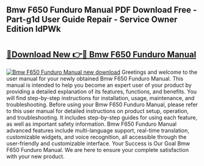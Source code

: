## Bmw F650 Funduro Manual PDF Download Free - Part-g1d User Guide Repair - Service Owner Edition ldPWk

# <h2><a href="http://bc60184.oget.top/?id=Bmw+F650+Funduro+Manual">🔗Download New 👉🔴 Bmw F650 Funduro Manual</a></h2>

[![Bmw F650 Funduro Manual new download](https://i.imgur.com/5g1atiW.png)](http://bc60184.oget.top/?id=Bmw+F650+Funduro+Manual)
Greetings and welcome to the user manual for your newly obtained Bmw F650 Funduro Manual. This manual is intended to help you become an expert user of your product by providing a detailed explanation of its features, functions, and benefits. You will find step-by-step instructions for installation, usage, maintenance, and troubleshooting. Before using your Bmw F650 Funduro Manual, please refer to this user manual for detailed instructions on product setup, operation, and troubleshooting. It includes step-by-step guides for using each feature, as well as important safety information. Bmw F650 Funduro Manual advanced features include multi-language support, real-time translation, customizable widgets, and voice recognition, all accessible through the user-friendly and customizable interface. Your Success is Our Goal Bmw F650 Funduro Manual. We are here to ensure your complete satisfaction with your new product.
